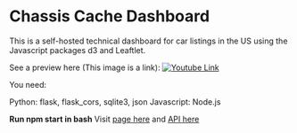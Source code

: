 # Chassis Cache Dashboard

This is a self-hosted technical dashboard for car listings in the US using the Javascript packages d3 and Leaftlet.

See a preview here (This image is a link):
[![Youtube Link](https://img.youtube.com/vi/8o7SK-8nUyg/maxresdefault.jpg)](https://www.youtube.com/watch?v=8o7SK-8nUyg)

You need:

Python: flask, flask_cors, sqlite3, json
Javascript: Node.js

__Run npm start in bash__ Visit [page here](http://localhost:3000) and [API here](http://localhost:5000/api/unique_car_makes)





